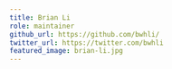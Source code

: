 ```yaml
---
title: Brian Li
role: maintainer
github_url: https://github.com/bwhli/
twitter_url: https://twitter.com/bwhli
featured_image: brian-li.jpg
---
```

